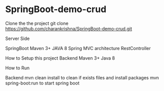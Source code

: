 # SpringBoot-demo-crud

Clone the the project git clone https://github.com/charankrishna/SpringBoot-demo-crud.git

Server Side 

SpringBoot
Maven 3+
JAVA 8
Spring MVC architecture
RestController

How to Setup this project
Backend
Maven 3+
Java 8

How to Run

Backend
mvn clean install to clean if exists files and install packages
mvn spring-boot:run to start spring boot
